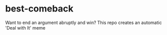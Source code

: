 # best-comeback
Want to end an argument abruptly and win? This repo creates an automatic 'Deal with It' meme
